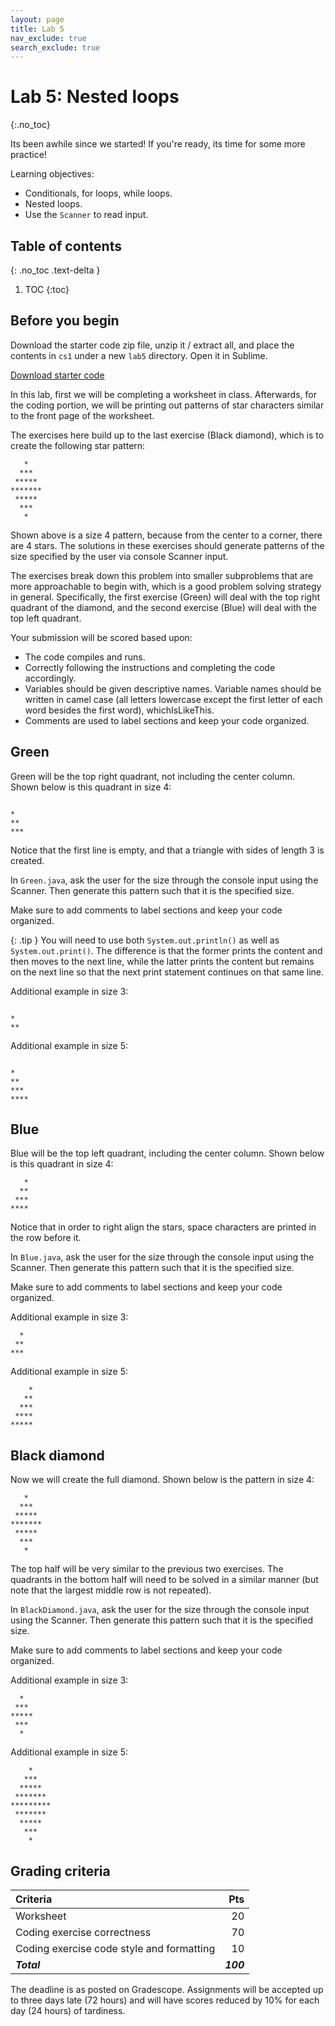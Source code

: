 ```yaml
---
layout: page
title: Lab 5
nav_exclude: true
search_exclude: true
---
```


# Lab 5: Nested loops
{:.no_toc}

Its been awhile since we started! If you're ready, its time for some more practice!

Learning objectives:
- Conditionals, for loops, while loops.
- Nested loops.
- Use the `Scanner` to read input.

## Table of contents
{: .no_toc .text-delta }

1. TOC
{:toc}

## Before you begin

Download the starter code zip file, unzip it / extract all, and place the contents in `cs1` under a new `lab5` directory. Open it in Sublime.

<a href="https://github.com/UTEP-CS-1/website/raw/main{{page.url|relative_url}}../lab5_starter.zip" class="btn btn-green">Download starter code</a>


In this lab, first we will be completing a worksheet in class. Afterwards, for the coding portion, we will be printing out patterns of star characters similar to the front page of the worksheet. 

The exercises here build up to the last exercise (Black diamond), which is to create the following star pattern:

```
   *
  ***
 *****
*******
 *****
  ***
   *
```

Shown above is a size 4 pattern, because from the center to a corner, there are 4 stars. The solutions in these exercises should generate patterns of the size specified by the user via console Scanner input.

The exercises break down this problem into smaller subproblems that are more approachable to begin with, which is a good problem solving strategy in general. Specifically, the first exercise (Green) will deal with the top right quadrant of the diamond, and the second exercise (Blue) will deal with the top left quadrant.

Your submission will be scored based upon:
- The code compiles and runs.
- Correctly following the instructions and completing the code accordingly.
- Variables should be given descriptive names. Variable names should be written in camel case (all letters lowercase except the first letter of each word besides the first word), whichIsLikeThis.
- Comments are used to label sections and keep your code organized.

## Green

Green will be the top right quadrant, not including the center column. Shown below is this quadrant in size 4:
```

*
**
***
```

Notice that the first line is empty, and that a triangle with sides of length 3 is created.

In `Green.java`, ask the user for the size through the console input using the Scanner. Then generate this pattern such that it is the specified size.

Make sure to add comments to label sections and keep your code organized.

{: .tip }
You will need to use both `System.out.println()` as well as `System.out.print()`. The difference is that the former prints the content and then moves to the next line, while the latter prints the content but remains on the next line so that the next print statement continues on that same line.

Additional example in size 3:
```

*
**
```

Additional example in size 5:
```

*
**
***
****
```

## Blue

Blue will be the top left quadrant, including the center column. Shown below is this quadrant in size 4:
```
   *
  **
 ***
****
```

Notice that in order to right align the stars, space characters are printed in the row before it.

In `Blue.java`, ask the user for the size through the console input using the Scanner. Then generate this pattern such that it is the specified size.

Make sure to add comments to label sections and keep your code organized.

Additional example in size 3:
```
  *
 **
***
```

Additional example in size 5:
```
    *
   **
  ***
 ****
*****
```

## Black diamond

Now we will create the full diamond. Shown below is the pattern in size 4:
```
   *
  ***
 *****
*******
 *****
  ***
   *
```

The top half will be very similar to the previous two exercises. The quadrants in the bottom half will need to be solved in a similar manner (but note that the largest middle row is not repeated).

In `BlackDiamond.java`, ask the user for the size through the console input using the Scanner. Then generate this pattern such that it is the specified size.

Make sure to add comments to label sections and keep your code organized.

Additional example in size 3:
```
  *
 ***
*****
 ***
  *
```

Additional example in size 5:
```
    *
   ***
  *****
 *******
*********
 *******
  *****
   ***
    *
```

## Grading criteria

| **Criteria**                             |   **Pts** |
|:-----------------------------------------|----------:|
| Worksheet                                |        20 |
| Coding exercise correctness              |        70 |
| Coding exercise code style and formatting|        10 |
| **_Total_**                              | **_100_** |

The deadline is as posted on Gradescope.
Assignments will be accepted up to three days late (72 hours) and will have scores reduced by 10% for each day (24 hours) of tardiness.